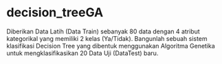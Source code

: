 # decision_treeGA
Diberikan Data Latih (Data Train) sebanyak 80 data dengan 4 atribut kategorikal yang memiliki 2
kelas (Ya/Tidak). Bangunlah sebuah sistem klasifikasi Decision Tree yang dibentuk
menggunakan Algoritma Genetika untuk mengklasifikasikan 20 Data Uji (DataTest) baru.
